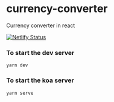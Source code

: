 # currency-converter
Currency converter in react

[![Netlify Status](https://api.netlify.com/api/v1/badges/7202489b-b968-4d04-b1b0-94859752edc0/deploy-status)](https://app.netlify.com/sites/currency-converter360/deploys)

### To start the dev server
`yarn dev`

### To start the koa server
`yarn serve`
